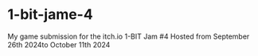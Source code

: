 # 1-bit-jame-4
My game submission for the itch.io 1-BIT Jam #4 Hosted from September 26th 2024to October 11th 2024
